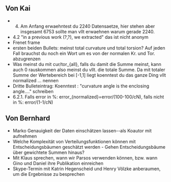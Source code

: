 ## Von Kai

- 4. Am Anfang erwaehntest du 2240 Datensaetze, hier stehen aber  insgesamt 6753 sollte man vllt erwaehnen warum gerade 2240.
- 4.2 "in a previous work (?,?), we extracted" das ist nicht anonym
- Frenet frame 
- ersten beiden Bullets: meinst total curvature und total torsion? Auf jeden Fall brauchst du noch ein Wort um es von der normalen Kr. und Tor. abzugrenzen
- Was meinst du mit cur/tor_{all}, falls du damit die Summe meinst, kann auch 0 rauskommen also meinst du vllt. die totale Summe. Da mit totaler Summe der Wertebereich bei [-1,1] liegt koenntest du das ganze Ding vllt normalized ... nennen
- Dritte Bulleteintrag: Koenntest : "curvature angle is the enclosing angle...." schreiben
- 6.2.1. Falls error in %: error_{normalized}=error/(100-100/cN), falls nicht in %: error/(1-1/cN)

## Von Bernhard

- Marko Genauigkeit der Daten einschätzen lassen--als Koautor mit aufnehmen
- Welche Komplexität von Verteilungsfunktionen können mit Entscheidungsbäumen geschätzt werden - Gehen Entscheidungsbäume über gewichtete Summen hinaus?
- Mit Klaus sprechen, wann wir Parsos verwenden können, bzw. wann Gino und Daniel ihre Publikation einreichen
- Skype-Termin mit Katrin Hegenscheid und Henry Völzke anberaumen, um die Ergebnisse zu besprechen